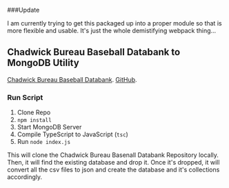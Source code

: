 ###Update

I am currently trying to get this packaged up into a proper module so that is more flexible and usable. It's just the whole demistifying webpack thing...


## Chadwick Bureau Baseball Databank to MongoDB Utility
[Chadwick Bureau Baseball Databank](https://github.com/chadwickbureau/baseballdatabank "Chadwick Bureau Baseball Databank").
[GitHub](https://github.com/mswilson4040/chadwick-to-mongo "GitHub").

### Run Script
1. Clone Repo
2. `npm install`
3. Start MongoDB Server
4. Compile TypeScript to JavaScript (`tsc`)
5. Run `node index.js`


This will clone the Chadwick Bureau Basenall Databank Repository locally. Then, it will find the existing database and drop it. Once it's dropped, it will convert all the csv files to json and create the database and it's collections accordingly.



